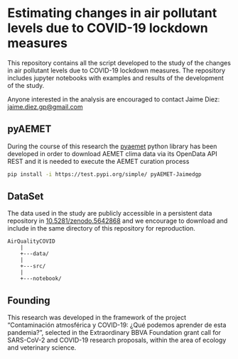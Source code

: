 # Estimating changes in air pollutant levels due to COVID-19 lockdown measures

This repository contains all the script developed to the study of the changes in air pollutant
levels due to COVID-19 lockdown measures. The repository includes jupyter notebooks with examples
and results of the development of the study.

Anyone interested in the analysis are encouraged to contact Jaime Diez: jaime.diez.gp@gmail.com

## pyAEMET

During the course of this research the [pyaemet](https://github.com/Jaimedgp/pyAEMET) python library
has been developed in order to download AEMET clima data via its OpenData API REST and it is needed
to execute the AEMET curation process

```bash
pip install -i https://test.pypi.org/simple/ pyAEMET-Jaimedgp
```

## DataSet

The data used in the study are publicly accessible in a persistent data repository in
[10.5281/zenodo.5642868](10.5281/zenodo.5642868) and we encourage to
download and include in the same directory of this repository for reproduction.

```
AirQualityCOVID
    |
    +---data/
    |
    +---src/
    |
    +---notebook/
```

## Founding

This research was developed in the framework of the project “Contaminación atmosférica y
COVID-19: ¿Qué podemos aprender de esta pandemia?”, selected in the Extraordinary BBVA
Foundation grant call for SARS-CoV-2 and COVID-19 research proposals, within the area of
ecology and veterinary science.
